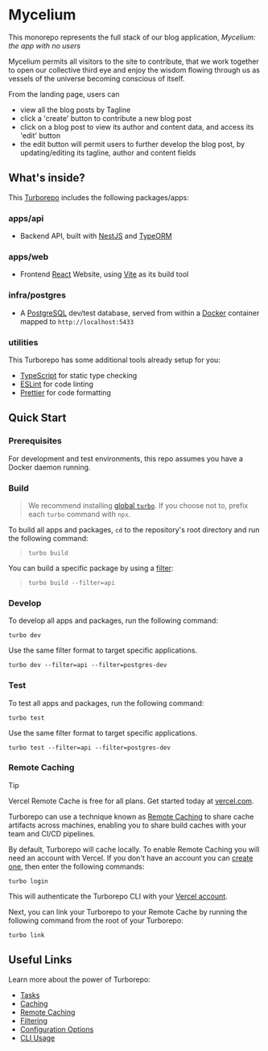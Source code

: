 # Mycelium

This monorepo represents the full stack of our blog application, _Mycelium: the app with no users_

Mycelium permits all visitors to the site to contribute, that we work together to open our collective third eye and enjoy the wisdom flowing through us as vessels of the universe becoming conscious of itself.

From the landing page, users can

- view all the blog posts by Tagline
- click a 'create' button to contribute a new blog post
- click on a blog post to view its author and content data, and access its 'edit' button
- the edit button will permit users to further develop the blog post, by updating/editing its tagline, author and content fields

## What's inside?

This [Turborepo](https://turborepo.com/docs) includes the following packages/apps:

### apps/api

- Backend API, built with [NestJS](https://docs.nestjs.com/) and [TypeORM](https://typeorm.io/docs/getting-started)

### apps/web

- Frontend [React](https://react.dev/reference/react) Website, using [Vite](https://vite.dev/guide/) as its build tool

### infra/postgres

- A [PostgreSQL](https://www.postgresql.org/docs/) dev/test database, served from within a [Docker](https://docs.docker.com/) container mapped to `http://localhost:5433`

### utilities

This Turborepo has some additional tools already setup for you:

- [TypeScript](https://www.typescriptlang.org/) for static type checking
- [ESLint](https://eslint.org/) for code linting
- [Prettier](https://prettier.io) for code formatting

## Quick Start

### Prerequisites

For development and test environments, this repo assumes you have a Docker daemon running.

### Build

> We recommend installing [global `turbo`](https://turborepo.com/docs/getting-started/installation#global-installation). If you choose not to, prefix each `turbo` command with `npx`.

To build all apps and packages, `cd` to the repository's root directory and run the following command:

> `turbo build`

You can build a specific package by using a [filter](https://turborepo.com/docs/crafting-your-repository/running-tasks#using-filters):

> `turbo build --filter=api`

### Develop

To develop all apps and packages, run the following command:

`turbo dev`

Use the same filter format to target specific applications.

`turbo dev --filter=api --filter=postgres-dev`

### Test

To test all apps and packages, run the following command:

`turbo test`

Use the same filter format to target specific applications.

`turbo test --filter=api --filter=postgres-dev`

### Remote Caching

> [!TIP]
> Vercel Remote Cache is free for all plans. Get started today at [vercel.com](https://vercel.com/signup?/signup?utm_source=remote-cache-sdk&utm_campaign=free_remote_cache).

Turborepo can use a technique known as [Remote Caching](https://turborepo.com/docs/core-concepts/remote-caching) to share cache artifacts across machines, enabling you to share build caches with your team and CI/CD pipelines.

By default, Turborepo will cache locally. To enable Remote Caching you will need an account with Vercel. If you don't have an account you can [create one](https://vercel.com/signup?utm_source=turborepo-examples), then enter the following commands:

`turbo login`

This will authenticate the Turborepo CLI with your [Vercel account](https://vercel.com/docs/concepts/personal-accounts/overview).

Next, you can link your Turborepo to your Remote Cache by running the following command from the root of your Turborepo:

`turbo link`

## Useful Links

Learn more about the power of Turborepo:

- [Tasks](https://turborepo.com/docs/crafting-your-repository/running-tasks)
- [Caching](https://turborepo.com/docs/crafting-your-repository/caching)
- [Remote Caching](https://turborepo.com/docs/core-concepts/remote-caching)
- [Filtering](https://turborepo.com/docs/crafting-your-repository/running-tasks#using-filters)
- [Configuration Options](https://turborepo.com/docs/reference/configuration)
- [CLI Usage](https://turborepo.com/docs/reference/command-line-reference)
